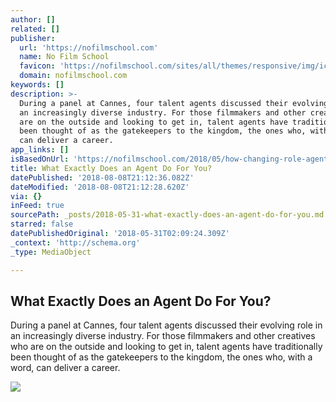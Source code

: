 ```yaml
---
author: []
related: []
publisher:
  url: 'https://nofilmschool.com'
  name: No Film School
  favicon: 'https://nofilmschool.com/sites/all/themes/responsive/img/icons/favicon.ico'
  domain: nofilmschool.com
keywords: []
description: >-
  During a panel at Cannes, four talent agents discussed their evolving role in
  an increasingly diverse industry. For those filmmakers and other creatives who
  are on the outside and looking to get in, talent agents have traditionally
  been thought of as the gatekeepers to the kingdom, the ones who, with a word,
  can deliver a career.
app_links: []
isBasedOnUrl: 'https://nofilmschool.com/2018/05/how-changing-role-agents-affecting-filmmakers'
title: What Exactly Does an Agent Do For You?
datePublished: '2018-08-08T21:12:36.082Z'
dateModified: '2018-08-08T21:12:28.620Z'
via: {}
inFeed: true
sourcePath: _posts/2018-05-31-what-exactly-does-an-agent-do-for-you.md
starred: false
datePublishedOriginal: '2018-05-31T02:09:24.309Z'
_context: 'http://schema.org'
_type: MediaObject

---
```

<article style=""><h1>What Exactly Does an Agent Do For You?</h1><p>During a panel at Cannes, four talent agents discussed their evolving role in an increasingly diverse industry. For those filmmakers and other creatives who are on the outside and looking to get in, talent agents have traditionally been thought of as the gatekeepers to the kingdom, the ones who, with a word, can deliver a career.</p><img src="https://nofilmschool.com/sites/default/files/styles/facebook/public/hbo_pivengold_64011.jpg?itok=Bi1jwWS9" /></article>